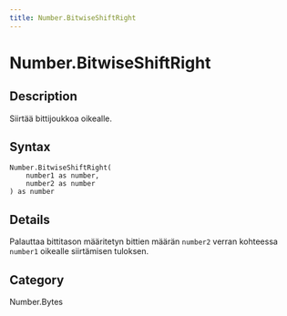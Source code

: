 ```yaml
---
title: Number.BitwiseShiftRight
---
```


# Number.BitwiseShiftRight


## Description

Siirtää bittijoukkoa oikealle.


## Syntax

```powerquery
Number.BitwiseShiftRight(
    number1 as number,
    number2 as number
) as number
```


## Details

Palauttaa bittitason määritetyn bittien määrän <code>number2</code> verran kohteessa <code>number1</code> oikealle siirtämisen tuloksen.



## Category
Number.Bytes
